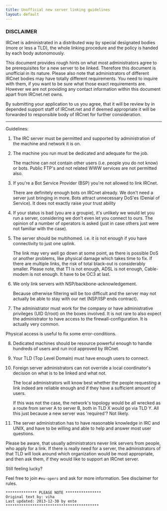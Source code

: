 ```yaml
---
title: Unofficial new server linking guidelines
layout: default
---
```


### DISCLAIMER
IRCnet is administrated in a distributed way by special designated bodies (more
or less a TLD), the whole linking procedure and the policy is handed by each
body autonomously.

This document provides rough hints on what most administrators agree to be
prerequisites for a new server to be linked. Therefore this document is
unofficial in its nature. Please also note that administrators of different
IRCnet bodies may have totally different requirements. You need to inquire with
them, if you want to be sure what those exact requirements are. However we are
not providing any contact information within this document apart from IRCnet.net
owns.

By submitting your application to us you agree, that it will be review by in
depended support staff of IRCnet.net and if deemed appropriate it will be
forwarded to responsible body of IRCnet for further consideration.

-----

Guidelines:

1. The IRC server must be permitted and supported by administration of the
   machine and network it is on.

2. The machine you run must be dedicated and adequate for the job.

   The machine can not contain other users (i.e. people you do not know) or
   bots. Public FTP's and not related WWW services are not permitted also.

3. If you're a Bot Service Provider (BSP) you're not allowed to link IRCnet.

   There are definitely enough bots on IRCnet already. We don't need a server
   just bringing in more. Bots attract unnecessary DoS'es (Denial of Service).
   It does not exactly raise your trust ability

4. If your status is bad (you are a groupie), it's unlikely we would let you run
   a server, considering we don't even let you connect to ours. The opinion of a
   number of operators is asked (just in case others just were not familiar with
   the case).

5. The server should be multihomed. i.e. it is not enough if you have
   connectivity to just one uplink.

   The link may very well go down at some point, as there is possible DoS or
   another problems, like physical damage which takes time to fix. If there are
   multiple links, the risk of total black-out is considerably smaller. Please
   note, that T1 is not enough, ADSL is not enough, Cable-modem is not enough.
   It have to be OC3 at last.

6. We only link servers with NSP/backbone-acknowledgement.

   Because otherwise filtering will be too difficult and the server may not
   actually be able to stay with our net (NSP/ISP ends contract).

7. The administrator must work for the company or have administrative privileges
   (UID 0/root) on the boxes involved. It is not rare to also expect the
   administrator to have access to the firewall-configuration. It is actually very
   common.

Physical access is useful to fix some error-conditions.

8.  Dedicated machines should be resource powerful enough to handle hundreds of
    users and run ircd approved by IRCnet.

9.  Your TLD (Top Level Domain) must have enough users to connect.

10. Foreign server administrators can not override a local coordinator's
    decision on what is to be linked and what not.

    The local administrators will know best whether the people requesting a link
    indeed are reliable enough and if they have a sufficient amount of users.
    
    If this was not the case, the network's topology would be all wrecked as a
    route from server A to server B, both in TLD X would go via TLD Y. All this
    just because a new server was 'required'? Not likely.
    
11. The server administration has to have reasonable knowledge in IRC and UNIX,
    and have to be willing and able to help and answer most user questions.


Please be aware, that usually administrators never link servers from people, who
apply for a link.  If there is really need for a server, the administrators of
that TLD will look around which organization would be most appropriate, and then
ask them, if they would like to support an IRCnet server.

Still feeling lucky?

Feel free to join `#eu-opers` and ask for more information.
See disclaimer for rules.

	************** PLEASE NOTE ****************
	Original text by: viha
	Last updated: 2013-12-30 by ente
	****************************************** 
